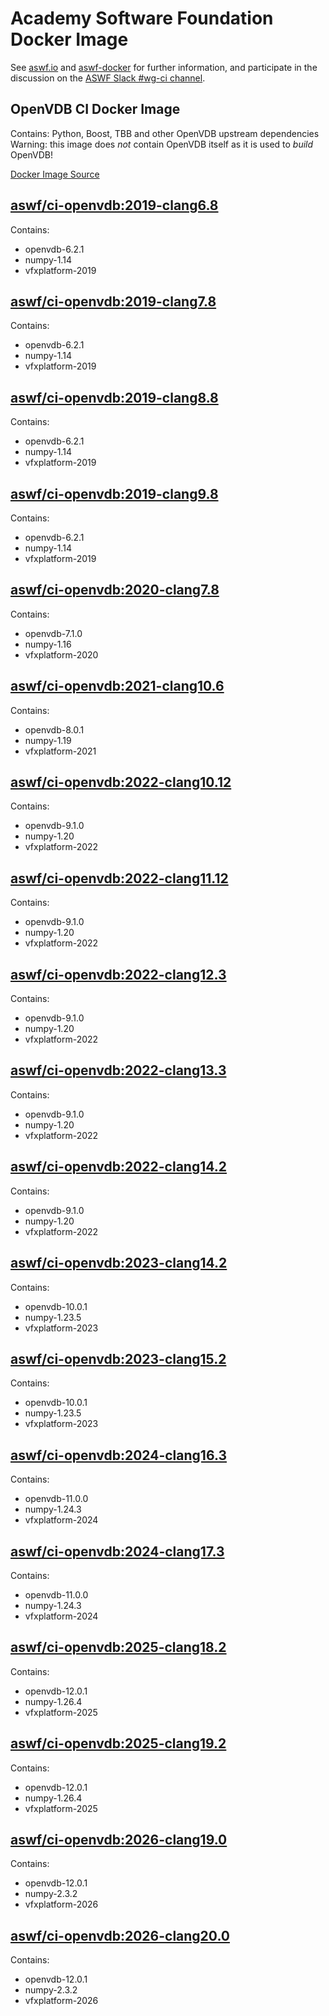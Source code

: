 <!--
Copyright (c) Contributors to the aswf-docker Project. All rights reserved.
SPDX-License-Identifier: Apache-2.0

Warning: this file is automatically generated from a template!
-->

# Academy Software Foundation Docker Image

See [aswf.io](https://aswf.io) and [aswf-docker](https://github.com/AcademySoftwareFoundation/aswf-docker)
for further information, and participate in the discussion on the
[ASWF Slack #wg-ci channel](https://academysoftwarefdn.slack.com/archives/C0169RX7MMK).

## OpenVDB CI Docker Image

Contains: Python, Boost, TBB and other OpenVDB upstream dependencies
Warning: this image does *not* contain OpenVDB itself as it is used to *build* OpenVDB!

[Docker Image Source](https://github.com/AcademySoftwareFoundation/aswf-docker/blob/main/ci-openvdb/Dockerfile)

## [aswf/ci-openvdb:2019-clang6.8](https://hub.docker.com/r/aswf/ci-openvdb/tags?page=1&name=2019-clang6.8)

Contains:
* openvdb-6.2.1
* numpy-1.14
* vfxplatform-2019

## [aswf/ci-openvdb:2019-clang7.8](https://hub.docker.com/r/aswf/ci-openvdb/tags?page=1&name=2019-clang7.8)

Contains:
* openvdb-6.2.1
* numpy-1.14
* vfxplatform-2019

## [aswf/ci-openvdb:2019-clang8.8](https://hub.docker.com/r/aswf/ci-openvdb/tags?page=1&name=2019-clang8.8)

Contains:
* openvdb-6.2.1
* numpy-1.14
* vfxplatform-2019

## [aswf/ci-openvdb:2019-clang9.8](https://hub.docker.com/r/aswf/ci-openvdb/tags?page=1&name=2019-clang9.8)

Contains:
* openvdb-6.2.1
* numpy-1.14
* vfxplatform-2019

## [aswf/ci-openvdb:2020-clang7.8](https://hub.docker.com/r/aswf/ci-openvdb/tags?page=1&name=2020-clang7.8)

Contains:
* openvdb-7.1.0
* numpy-1.16
* vfxplatform-2020

## [aswf/ci-openvdb:2021-clang10.6](https://hub.docker.com/r/aswf/ci-openvdb/tags?page=1&name=2021-clang10.6)

Contains:
* openvdb-8.0.1
* numpy-1.19
* vfxplatform-2021

## [aswf/ci-openvdb:2022-clang10.12](https://hub.docker.com/r/aswf/ci-openvdb/tags?page=1&name=2022-clang10.12)

Contains:
* openvdb-9.1.0
* numpy-1.20
* vfxplatform-2022

## [aswf/ci-openvdb:2022-clang11.12](https://hub.docker.com/r/aswf/ci-openvdb/tags?page=1&name=2022-clang11.12)

Contains:
* openvdb-9.1.0
* numpy-1.20
* vfxplatform-2022

## [aswf/ci-openvdb:2022-clang12.3](https://hub.docker.com/r/aswf/ci-openvdb/tags?page=1&name=2022-clang12.3)

Contains:
* openvdb-9.1.0
* numpy-1.20
* vfxplatform-2022

## [aswf/ci-openvdb:2022-clang13.3](https://hub.docker.com/r/aswf/ci-openvdb/tags?page=1&name=2022-clang13.3)

Contains:
* openvdb-9.1.0
* numpy-1.20
* vfxplatform-2022

## [aswf/ci-openvdb:2022-clang14.2](https://hub.docker.com/r/aswf/ci-openvdb/tags?page=1&name=2022-clang14.2)

Contains:
* openvdb-9.1.0
* numpy-1.20
* vfxplatform-2022

## [aswf/ci-openvdb:2023-clang14.2](https://hub.docker.com/r/aswf/ci-openvdb/tags?page=1&name=2023-clang14.2)

Contains:
* openvdb-10.0.1
* numpy-1.23.5
* vfxplatform-2023

## [aswf/ci-openvdb:2023-clang15.2](https://hub.docker.com/r/aswf/ci-openvdb/tags?page=1&name=2023-clang15.2)

Contains:
* openvdb-10.0.1
* numpy-1.23.5
* vfxplatform-2023

## [aswf/ci-openvdb:2024-clang16.3](https://hub.docker.com/r/aswf/ci-openvdb/tags?page=1&name=2024-clang16.3)

Contains:
* openvdb-11.0.0
* numpy-1.24.3
* vfxplatform-2024

## [aswf/ci-openvdb:2024-clang17.3](https://hub.docker.com/r/aswf/ci-openvdb/tags?page=1&name=2024-clang17.3)

Contains:
* openvdb-11.0.0
* numpy-1.24.3
* vfxplatform-2024

## [aswf/ci-openvdb:2025-clang18.2](https://hub.docker.com/r/aswf/ci-openvdb/tags?page=1&name=2025-clang18.2)

Contains:
* openvdb-12.0.1
* numpy-1.26.4
* vfxplatform-2025

## [aswf/ci-openvdb:2025-clang19.2](https://hub.docker.com/r/aswf/ci-openvdb/tags?page=1&name=2025-clang19.2)

Contains:
* openvdb-12.0.1
* numpy-1.26.4
* vfxplatform-2025

## [aswf/ci-openvdb:2026-clang19.0](https://hub.docker.com/r/aswf/ci-openvdb/tags?page=1&name=2026-clang19.0)

Contains:
* openvdb-12.0.1
* numpy-2.3.2
* vfxplatform-2026

## [aswf/ci-openvdb:2026-clang20.0](https://hub.docker.com/r/aswf/ci-openvdb/tags?page=1&name=2026-clang20.0)

Contains:
* openvdb-12.0.1
* numpy-2.3.2
* vfxplatform-2026

